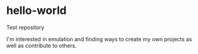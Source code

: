 # hello-world
Test repository

I'm interested in emulation and finding ways to create my own projects as well as contribute to others.
